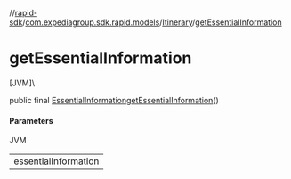 //[rapid-sdk](../../../index.md)/[com.expediagroup.sdk.rapid.models](../index.md)/[Itinerary](index.md)/[getEssentialInformation](get-essential-information.md)

# getEssentialInformation

[JVM]\

public final [EssentialInformation](../-essential-information/index.md)[getEssentialInformation](get-essential-information.md)()

#### Parameters

JVM

| |
|---|
| essentialInformation |
